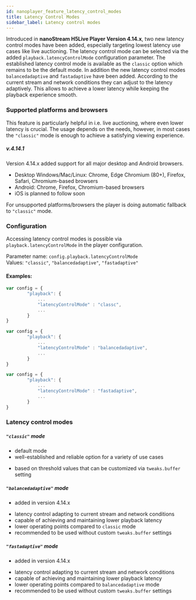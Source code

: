 ```yaml
---
id: nanoplayer_feature_latency_control_modes
title: Latency Control Modes
sidebar_label: Latency control modes
---
```


Introduced in **nanoStream H5Live Player Version 4.14.x**, two new latency control modes have been added, especially targeting lowest latency use cases like live auctioning.
The latency control mode can be selected via the added `playback.latencyControlMode` configuration parameter.
The established latency control mode is available as the `classic` option which remains to be the default mode.
In addition the new latency control modes `balancedadaptive` and `fastadaptive` have been added.
According to the current stream and network conditions they can adjust to the latency adaptively. This allows to achieve a lower latency while keeping the playback experience smooth.

### Supported platforms and browsers

This feature is particularly helpful in i.e. live auctioning, where even lower latency is crucial. The usage depends on the needs, however, in most cases the `"classic"` mode is enough to achieve a satisfying viewing experience. 

##### v.4.14.1

Version 4.14.x added support for all major desktop and Android browsers.

* Desktop Windows/Mac/Linux: Chrome, Edge Chromium (80+), Firefox, Safari, Chromium-based browsers
* Android: Chrome, Firefox, Chromium-based browsers
* iOS is planned to follow soon

For unsupported platforms/browsers the player is doing automatic fallback to `"classic"` mode.

### Configuration 

Accessing latency control modes is possible via `playback.latencyControlMode` in the player configuration. 

Parameter name: `config.playback.latencyControlMode`  
Values: `"classic"`, `"balancedadaptive"`, `"fastadaptive"`

#### Examples:

```javascript
var config = {
        "playback": {
            ...
            "latencyControlMode" : "classc",
            ...
        }
}
```
```javascript
var config = {
        "playback": {
            ...
            "latencyControlMode" : "balancedadaptive",
            ...
        }
}
```
```javascript
var config = {
        "playback": {
            ...
            "latencyControlMode" : "fastadaptive",
            ...
        }
}
```

### Latency control modes

##### `"classic"` mode
* default mode
* well-established and reliable option for a variety of use cases
+ based on threshold values that can be customized via `tweaks.buffer` setting

##### `"balancedadaptive"` mode
+ added in version 4.14.x
* latency control adapting to current stream and network conditions
* capable of achieving and maintaining lower playback latency
* lower operating points compared to `classic` mode
* recommended to be used without custom `tweaks.buffer` settings

##### `"fastadaptive"` mode
+ added in version 4.14.x
* latency control adapting to current stream and network conditions
* capable of achieving and maintaining lower playback latency
* lower operating points compared to `balancedadaptive` mode
* recommended to be used without custom `tweaks.buffer` settings